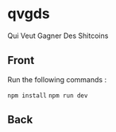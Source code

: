 # qvgds
Qui Veut Gagner Des Shitcoins

## Front

Run the following commands :

`npm install`
`npm run dev`

## Back